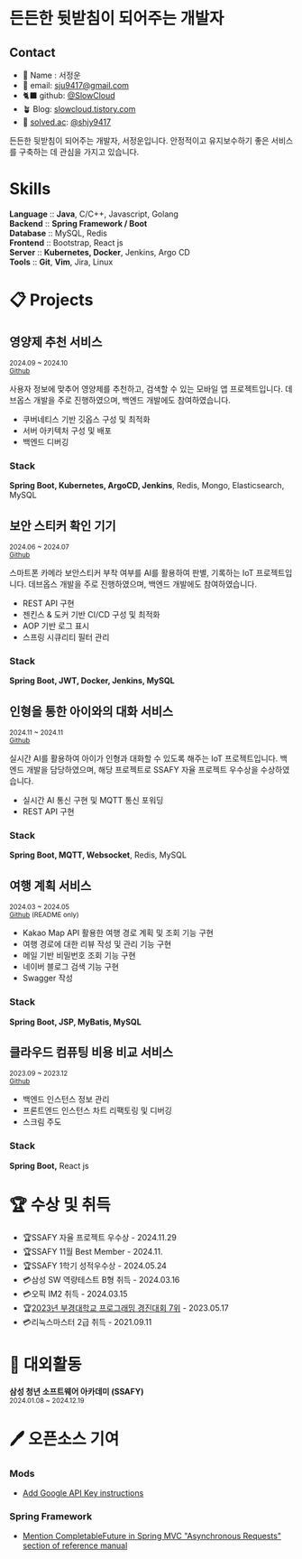 # 든든한 뒷받침이 되어주는 개발자

## **Contact**

- 🙂 Name : 서정운
- 📨 email: sju9417@gmail.com
- 🐈‍⬛ github: [@SlowCloud](http://www.github.com/Slowcloud)
- 🪴 Blog: [slowcloud.tistory.com](http://slowcloud.tistory.com)
- 🔖 [solved.ac](http://solved.ac/): [@shjy9417](http://solved.ac/shjy9417)

든든한 뒷받침이 되어주는 개발자, 서정운입니다. 안정적이고 유지보수하기 좋은 서비스를 구축하는 데 관심을 가지고 있습니다.

# Skills

**Language** :: **Java**, C/C++, Javascript, Golang  
**Backend** :: **Spring Framework / Boot**  
**Database** :: MySQL, Redis  
**Frontend** :: Bootstrap, React js  
**Server** :: **Kubernetes, Docker**, Jenkins, Argo CD  
**Tools** :: **Git**, **Vim**, Jira, Linux

# 📋 Projects

## 영양제 추천 서비스

<sub>2024.09 ~ 2024.10  
[Github](https://github.com/SlowCloud/Pillsoo)

사용자 정보에 맞추어 영양제를 추천하고, 검색할 수 있는 모바일 앱 프로젝트입니다. 데브옵스 개발을 주로 진행하였으며, 백엔드 개발에도 참여하였습니다.

- 쿠버네티스 기반 깃옵스 구성 및 최적화
- 서버 아키텍처 구성 및 배포
- 백엔드 디버깅

### Stack

**Spring Boot, Kubernetes, ArgoCD, Jenkins**, Redis, Mongo, Elasticsearch, MySQL

## 보안 스티커 확인 기기

<sub>2024.06 ~ 2024.07  
[Github](https://github.com/SlowCloud/BOSS)

스마트폰 카메라 보안스티커 부착 여부를 AI를 활용하여 판별, 기록하는 IoT 프로젝트입니다. 데브옵스 개발을 주로 진행하였으며, 백엔드 개발에도 참여하였습니다.

- REST API 구현
- 젠킨스 & 도커 기반 CI/CD 구성 및 최적화
- AOP 기반 로그 표시
- 스프링 시큐리티 필터 관리

### Stack

**Spring Boot, JWT, Docker, Jenkins, MySQL**

## 인형을 통한 아이와의 대화 서비스

<sub>2024.11 ~ 2024.11  
[Github](https://github.com/SlowCloud/Talkie)

실시간 AI를 활용하여 아이가 인형과 대화할 수 있도록 해주는 IoT 프로젝트입니다. 백엔드 개발을 담당하였으며, 해당 프로젝트로 SSAFY 자율 프로젝트 우수상을 수상하였습니다.

- 실시간 AI 통신 구현 및 MQTT 통신 포워딩
- REST API 구현

### Stack

**Spring Boot, MQTT, Websocket**, Redis, MySQL

## 여행 계획 서비스

<sub>2024.03 ~ 2024.05  
[Github](https://github.com/SlowCloud/SSAFY_TripProject) (README only)

- Kakao Map API 활용한 여행 경로 계획 및 조회 기능 구현
- 여행 경로에 대한 리뷰 작성 및 관리 기능 구현
- 메일 기반 비밀번호 조회 기능 구현
- 네이버 블로그 검색 기능 구현
- Swagger 작성

### Stack

**Spring Boot, JSP, MyBatis, MySQL**

## 클라우드 컴퓨팅 비용 비교 서비스

<sub>2023.09 ~ 2023.12  
[Github](https://github.com/pukyong-capstone-2023/capstone)

- 백엔드 인스턴스 정보 관리
- 프론트엔드 인스턴스 차트 리팩토링 및 디버깅
- 스크림 주도

### Stack

**Spring Boot,** React js

# 🏆 수상 및 취득

- 🏆SSAFY 자율 프로젝트 우수상 - 2024.11.29
- 🏆SSAFY 11월 Best Member - 2024.11.
- 🏆SSAFY 1학기 성적우수상 - 2024.05.24
- 💳삼성 SW 역량테스트 B형 취득 - 2024.03.16
- 💳오픽 IM2 취득 - 2024.03.15
- 🏆[2023년 부경대학교 프로그래밍 경진대회 7위](https://itc.pknu.ac.kr/html/06/01.php?mode=read&idx=39&search_select=title&keyword=%ED%94%84%EB%A1%9C%EA%B7%B8%EB%9E%98%EB%B0%8D&pagenum=0) - 2023.05.17
- 💳리눅스마스터 2급 취득 - 2021.09.11

# 🎒 대외활동

**삼성 청년 소프트웨어 아카데미 (SSAFY)**  
<sub>2024.01.08 ~ 2024.12.19

# 🖊️ 오픈소스 기여

### Mods

- [Add Google API Key instructions](https://github.com/charmbracelet/mods/pull/481)

### Spring Framework

- [Mention CompletableFuture in Spring MVC "Asynchronous Requests" section of reference manual](https://github.com/spring-projects/spring-framework/issues/34991)
